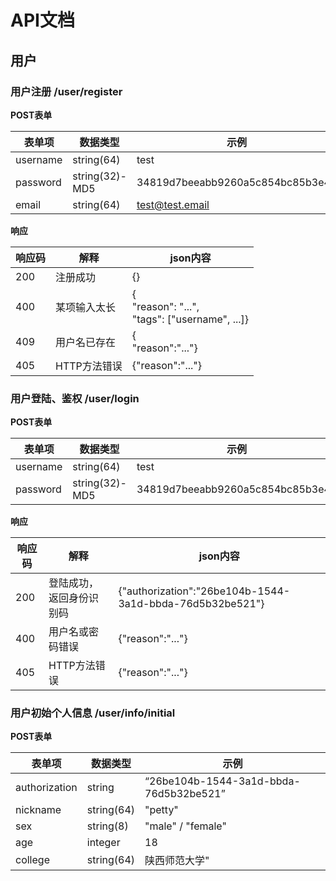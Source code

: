 # API文档

## 用户

### 用户注册  /user/register

**POST表单**

| 表单项      | 数据类型           | 示例                               |
| -------- | -------------- | -------------------------------- |
| username | string(64)     | test                             |
| password | string(32)-MD5 | 34819d7beeabb9260a5c854bc85b3e44 |
| email    | string(64)     | test@test.email                  |

**响应**

| 响应码  | 解释       | json内容                                   |
| ---- | -------- | ---------------------------------------- |
| 200  | 注册成功     | {}                                       |
| 400  | 某项输入太长   | {<br />"reason": "...",<br />"tags": ["username", ...]} |
| 409  | 用户名已存在   | {<br />"reason":"..."}                   |
| 405  | HTTP方法错误 | {"reason":"..."}                         |

### 用户登陆、鉴权 /user/login

**POST表单**

| 表单项      | 数据类型           | 示例                               |
| -------- | -------------- | -------------------------------- |
| username | string(64)     | test                             |
| password | string(32)-MD5 | 34819d7beeabb9260a5c854bc85b3e44 |

**响应**

| 响应码  | 解释           | json内容                                   |
| ---- | ------------ | ---------------------------------------- |
| 200  | 登陆成功，返回身份识别码 | {"authorization":"26be104b-1544-3a1d-bbda-76d5b32be521"} |
| 400  | 用户名或密码错误     | {"reason":"..."}                         |
| 405  | HTTP方法错误     | {"reason":"..."}                         |

### 用户初始个人信息 /user/info/initial

**POST表单**

| 表单项           | 数据类型       | 示例                                     |
| ------------- | ---------- | -------------------------------------- |
| authorization | string     | “26be104b-1544-3a1d-bbda-76d5b32be521” |
| nickname      | string(64) | "petty"                                |
| sex           | string(8)  | "male" / "female"                      |
| age           | integer    | 18                                     |
| college       | string(64) | 陕西师范大学"                                |
